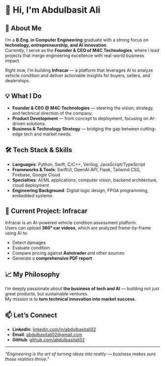# 👋 Hi, I'm Abdulbasit Ali

## 🚀 About Me
I’m a **B.Eng. in Computer Engineering** graduate with a strong focus on **technology, entrepreneurship, and AI innovation**.  
Currently, I serve as the **Founder & CEO of M4C Technologies**, where I lead projects that merge engineering excellence with real-world business impact.

Right now, I’m building **Infracar** — a platform that leverages AI to analyze vehicle condition and deliver actionable insights for buyers, sellers, and dealerships.

## 💡 What I Do
- **Founder & CEO @ M4C Technologies** — steering the vision, strategy, and technical direction of the company.
- **Product Development** — from concept to deployment, focusing on AI-driven solutions.
- **Business & Technology Strategy** — bridging the gap between cutting-edge tech and market needs.

## 🛠 Tech Stack & Skills
- **Languages**: Python, Swift, C/C++, Verilog, JavaScript/TypeScript
- **Frameworks & Tools**: SwiftUI, OpenAI API, Flask, Tailwind CSS, Firebase, Google Cloud
- **Specialties**: AI/ML applications, computer vision, backend architecture, cloud deployment
- **Engineering Background**: Digital logic design, FPGA programming, embedded systems

## 🌟 Current Project: Infracar
Infracar is an AI-powered vehicle condition assessment platform.  
Users can upload **360° car videos**, which are analyzed frame-by-frame using AI to:
- Detect damages
- Evaluate condition
- Compare pricing against **Autotrader** and other sources
- Generate a **comprehensive PDF report**

## 📈 My Philosophy
I’m deeply passionate about **the business of tech and AI** — building not just great products, but sustainable ventures.  
My mission is to **turn technical innovation into market success**.

## 📫 Let’s Connect
- **LinkedIn**: [linkedin.com/in/abdulbasitali02](https://www.linkedin.com/in/abdulbasitali02/)
- **Email**: abdulbasitali02@gmail.com
- **GitHub**: [github.com/abdulbasitali02](https://github.com/abdulbasitali02)

---
*"Engineering is the art of turning ideas into reality — business makes sure those realities thrive."*

<!---
abdulbasitali02/abdulbasitali02 is a ✨ special ✨ repository because its `README.md` (this file) appears on your GitHub profile.
You can click the Preview link to take a look at your changes.
--->
